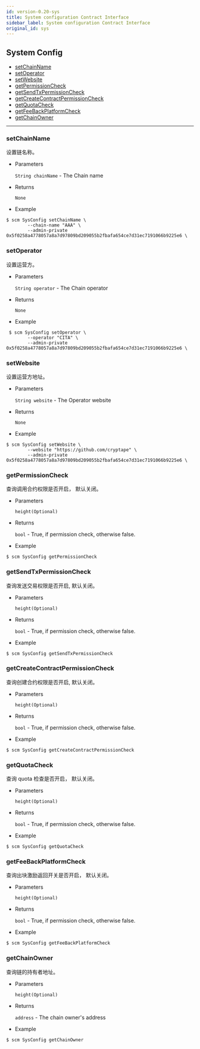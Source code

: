 ```yaml
---
id: version-0.20-sys
title: System configuration Contract Interface
sidebar_label: System configuration Contract Interface
original_id: sys
---
```


<h2 class="hover-list">System Config</h2>

* [setChainName](#setChainName)
* [setOperator](#setOperator)
* [setWebsite](#setWebsite)
* [getPermissionCheck](#getPermissionCheck)
* [getSendTxPermissionCheck](#getSendTxPermissionCheck)
* [getCreateContractPermissionCheck](#getCreateContractPermissionCheck)
* [getQuotaCheck](#getQuotaCheck)
* [getFeeBackPlatformCheck](#getFeeBackPlatformCheck)
* [getChainOwner](#getChainOwner)

***

### setChainName

设置链名称。

* Parameters

    `String chainName` - The Chain name

* Returns

    `None`

* Example

```shell
$ scm SysConfig setChainName \
        --chain-name "AAA" \
        --admin-private 0x5f0258a4778057a8a7d97809bd209055b2fbafa654ce7d31ec7191066b9225e6 \
```

### setOperator

设置运营方。

* Parameters

    `String operator` - The Chain operator

* Returns

    `None`

* Example

```shell
 $ scm SysConfig setOperator \
        --operator "CITA" \
        --admin-private 0x5f0258a4778057a8a7d97809bd209055b2fbafa654ce7d31ec7191066b9225e6 \
```

### setWebsite

设置运营方地址。

* Parameters

    `String website` - The Operator website

* Returns

    `None`

* Example

```shell
$ scm SysConfig setWebsite \
        --website "https://github.com/cryptape" \
        --admin-private 0x5f0258a4778057a8a7d97809bd209055b2fbafa654ce7d31ec7191066b9225e6 \
```

### getPermissionCheck

查询调用合约权限是否开启， 默认关闭。

* Parameters

    `height(Optional)`

* Returns

    `bool` - True, if permission check, otherwise false.

* Example

```shell
$ scm SysConfig getPermissionCheck
```

### getSendTxPermissionCheck

查询发送交易权限是否开启, 默认关闭。

* Parameters

    `height(Optional)`

* Returns

    `bool` - True, if permission check, otherwise false.

* Example

```shell
$ scm SysConfig getSendTxPermissionCheck
```

### getCreateContractPermissionCheck

查询创建合约权限是否开启, 默认关闭。

* Parameters

    `height(Optional)`

* Returns

    `bool` - True, if permission check, otherwise false.

* Example

```shell
$ scm SysConfig getCreateContractPermissionCheck
```

### getQuotaCheck

查询 quota 检查是否开启， 默认关闭。

* Parameters

    `height(Optional)`

* Returns

    `bool` - True, if permission check, otherwise false.

* Example

```shell
$ scm SysConfig getQuotaCheck
```

### getFeeBackPlatformCheck

查询出块激励返回开关是否开启， 默认关闭。

* Parameters

    `height(Optional)`

* Returns

    `bool` - True, if permission check, otherwise false.

* Example

```shell
$ scm SysConfig getFeeBackPlatformCheck
```

### getChainOwner

查询链的持有者地址。

* Parameters

    `height(Optional)`

* Returns

    `address` - The chain owner's address

* Example

```shell
$ scm SysConfig getChainOwner
```
